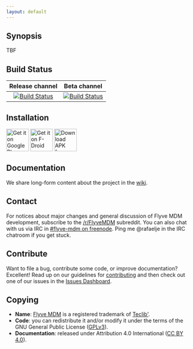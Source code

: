 ```yaml
---
layout: default
---
```


## Synopsis

TBF

## Build Status

| **Release channel** | **Beta channel** |
|:---:|:---:|
| [![Build Status](https://travis-ci.org/flyve-mdm/flyve-mdm-android-admin-dashboard.svg?branch=master)](https://travis-ci.org/flyve-mdm/flyve-mdm-android-admin-dashboard) | [![Build Status](https://travis-ci.org/flyve-mdm/flyve-mdm-android-admin-dashboard.svg?branch=develop)](https://travis-ci.org/flyve-mdm/flyve-mdm-android-admin-dashboard) |

## Installation

[<img src="https://user-images.githubusercontent.com/663460/26973322-4ddf78a4-4d16-11e7-8b58-4c03b4bc2490.png" alt="Get it on Google Pla" height="60">](https://play.google.com/store/apps/details?id=org.flyve.admin.dashboard) [<img src="https://f-droid.org/badge/get-it-on.png" alt="Get it on F-Droid" height="60">](https://f-droid.org/app/org.flyve.admin.dashboard) [<img src="https://user-images.githubusercontent.com/663460/26973090-f8fdc986-4d14-11e7-995a-e7c5e79ed925.png" alt="Download APK from GitHub" height="60">](https://github.com/flyve-mdm/flyve-mdm-android-admin-dashboard/releases/latest)

## Documentation

We share long-form content about the project in the [wiki](https://github.com/flyve-mdm/flyve-mdm-android-admin-dashboard/wiki).

## Contact

For notices about major changes and general discussion of Flyve MDM development, subscribe to the [/r/FlyveMDM](http://www.reddit.com/r/FlyveMDM) subreddit.
You can also chat with us via IRC in [#flyve-mdm on freenode](http://webchat.freenode.net/?channels=flyve-mdm]).
Ping me @rafaelje in the IRC chatroom if you get stuck.

## Contribute

Want to file a bug, contribute some code, or improve documentation? Excellent! Read up on our
guidelines for [contributing](./CONTRIBUTING.md) and then check out one of our issues in the [Issues Dashboard](https://github.com/flyve-mdm/flyve-mdm-android-admin-dashboard/issues).

## Copying

* **Name**: [Flyve MDM](https://flyve-mdm.com/) is a registered trademark of [Teclib'](http://www.teclib-edition.com/en/).
* **Code**: you can redistribute it and/or modify
    it under the terms of the GNU General Public License ([GPLv3](https://www.gnu.org/licenses/gpl-3.0.en.html)).
* **Documentation**: released under Attribution 4.0 International ([CC BY 4.0](https://creativecommons.org/licenses/by/4.0/)).
